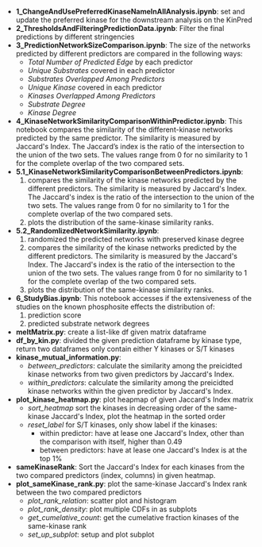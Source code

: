 - **1_ChangeAndUsePreferredKinaseNameInAllAnalysis.ipynb**: set and update the preferred kinase for the downstream analysis on the KinPred
- **2_ThresholdsAndFilteringPredictionData.ipynb**: Filter the final predictions by different stringencies
- **3_PredictionNetworkSizeComparison.ipynb**: The size of the networks predicted by different predictors are compared in the following ways:
  - *Total Number of Predicted Edge* by each predictor
  - *Unique Substrates* covered in each predictor
  - *Substrates Overlapped Among Predictors*
  - *Unique Kinase* covered in each predictor
  - *Kinases Overlapped Among Predictors*
  - *Substrate Degree*
  - *Kinase Degree*
- **4_KinaseNetworkSimilarityComparisonWithinPredictor.ipynb**: This notebook compares the similarity of the different-kinase networks predicted by the same predictor. The similarity is measured by Jaccard's Index. The Jaccard’s index is the ratio of the intersection to the union of the two sets. The values range from 0 for no similarity to 1 for the complete overlap of the two compared sets.
- **5.1_KinaseNetworkSimilarityComparisonBetweenPredictors.ipynb**: 
  1. compares the similarity of the kinase networks predicted by the different predictors. The similarity is measured by Jaccard's Index. The Jaccard's index is the ratio of the intersection to the union of the two sets. The values range from 0 for no similarity to 1 for the complete overlap of the two compared sets.
  2. plots the distribution of the same-kinase similarity ranks.
- **5.2_RandomlizedNetworkSimilarity.ipynb**:
  1. randomized the predicted networks with preserved kinase degree
  2. compares the similarity of the kinase networks predicted by the different predictors. The similarity is measured by the Jaccard's Index. The Jaccard's index is the ratio of the intersection to the union of the two sets. The values range from 0 for no similarity to 1 for the complete overlap of the two compared sets.
  3. plots the distribution of the same-kinase similarity ranks.
- **6_StudyBias.ipynb**: This notebook accesses if the extensiveness of the studies on the known phosphosite effects the distribution of:
  1. prediction score
  2. predicted substrate network degrees
- **meltMatrix.py**: create a list-like df given matrix dataframe
- **df_by_kin.py**: divided the given prediction dataframe by kinase type, return two dataframes only contain either Y kinases or S/T kinases
- **kinase_mutual_information.py**:
  - *between_predictors*: calculate the similarity among the preicidted kinase networks from two given predictors by Jaccard's Index.  
  - *within_predictors*: calculate the similarity among the preicidted kinase networks within the given predictor by Jaccard's Index.
- **plot_kinase_heatmap.py**: plot heapmap of given Jaccard's Index matrix
  - *sort_heatmap* sort the kinases in decreasing order of the same-kinase Jaccard's Index, plot the heatmap in the sorted order
  - *reset_label* for S/T kinases, only show label if the kinases:
    - within predictor: have at lease one Jaccard's Index, other than the comparison with itself, higher than 0.49 
    - between predictors: have at lease one Jaccard's Index is at the top 1% 
- **sameKinaseRank**: Sort the Jaccard's Index for each kinases from the two compared predictors (index, columns) in given heatmap.  
- **plot_sameKinase_rank.py**: plot the same-kinase Jaccard's Index rank between the two compared predictors
  - *plot_rank_relation*: scatter plot and histogram 
  - *plot_rank_density*: plot multiple CDFs in as subplots
  - *get_cumelative_count*: get the cumelative fraction kinases of the same-kinase rank
  - *set_up_subplot*: setup and plot subplot
    
